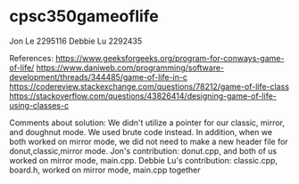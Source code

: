 # cpsc350gameoflife

Jon Le 2295116
Debbie Lu 2292435

References:
https://www.geeksforgeeks.org/program-for-conways-game-of-life/
https://www.daniweb.com/programming/software-development/threads/344485/game-of-life-in-c
https://codereview.stackexchange.com/questions/78212/game-of-life-class
https://stackoverflow.com/questions/43826414/designing-game-of-life-using-classes-c


Comments about solution: We didn't utilize a pointer for our classic, mirror, and doughnut mode. We used brute code instead. In addition, when we both worked on mirror mode, we did not need to make a new header file for donut,classic,mirror mode. 
Jon's contribution: donut.cpp, and both of us worked on mirror mode, main.cpp. 
Debbie Lu's contribution: classic.cpp, board.h, worked on mirror mode, main.cpp together



